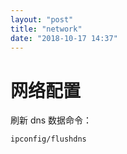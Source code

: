 ```yaml
---
layout: "post"
title: "network"
date: "2018-10-17 14:37"
---
```


# 网络配置

刷新 dns 数据命令：
```
ipconfig/flushdns
```
